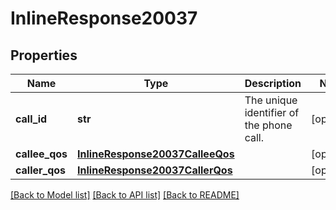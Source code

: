 # InlineResponse20037

## Properties
Name | Type | Description | Notes
------------ | ------------- | ------------- | -------------
**call_id** | **str** | The unique identifier of the phone call. | [optional] 
**callee_qos** | [**InlineResponse20037CalleeQos**](InlineResponse20037CalleeQos.md) |  | [optional] 
**caller_qos** | [**InlineResponse20037CallerQos**](InlineResponse20037CallerQos.md) |  | [optional] 

[[Back to Model list]](../README.md#documentation-for-models) [[Back to API list]](../README.md#documentation-for-api-endpoints) [[Back to README]](../README.md)

